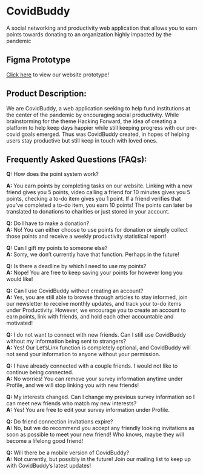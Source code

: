 # CovidBuddy
A social networking and productivity web application that allows you to earn points towards donating to an organization highly impacted by the pandemic

## Figma Prototype
[Click here](https://www.figma.com/proto/XJtOGbXnm0DWtOBVdmiIyC/hackathon-2021?node-id=3%3A12&scaling=scale-down-width) to view our website prototype!

## Product Description:
We are CovidBuddy, a web application seeking to help fund institutions at the center of the pandemic by encouraging social productivity. While brainstorming for the theme Hacking Forward, the idea of creating a platform to help keep days happier while still keeping progress with our pre-covid goals emerged. Thus was CovidBuddy created, in hopes of helping users stay productive but still keep in touch with loved ones.


## Frequently Asked Questions (FAQs):

**Q:** How does the point system work?

**A:** You earn points by completing tasks on our website. Linking with a new friend gives you 5 points, video calling a friend for 10 minutes gives you 5 points, checking a to-do item gives you 1 point. If a friend verifies that you’ve completed a to-do item, you earn 10 points! The points can later be translated to donations to charities or just stored in your account.

**Q:** Do I have to make a donation?  
**A:** No! You can either choose to use points for donation or simply collect those points and receive a weekly productivity statistical report!

**Q:** Can I gift my points to someone else?  
**A:** Sorry, we don’t currently have that function. Perhaps in the future!

**Q:** Is there a deadline by which I need to use my points?  
**A:**  Nope! You are free to keep saving your points for however long you would like!

**Q:** Can I use CovidBuddy without creating an account?  
**A:** Yes, you are still able to browse through articles to stay informed, join our newsletter to receive monthly updates, and track your to-do items under Productivity. However, we encourage you to create an account to earn points, link with friends, and hold each other accountable and motivated!

**Q:** I do not want to connect with new friends. Can I still use CovidBuddy without my information being sent to strangers?  
**A:** Yes! Our Let’sLink function is completely optional, and CovidBuddy will not send your information to anyone without your permission.

**Q:** I have already connected with a couple friends. I would not like to continue being connected.  
**A:** No worries! You can remove your survey information anytime under Profile, and we will stop linking you with new friends!

**Q:** My interests changed. Can I change my previous survey information so I can meet new friends who match my new interests?  
**A:** Yes! You are free to edit your survey information under Profile.

**Q:** Do friend connection invitations expire?  
**A:** No, but we do recommend you accept any friendly looking invitations as soon as possible to meet your new friend! Who knows, maybe they will become a lifelong good friend!

**Q:** Will there be a mobile version of CovidBuddy?  
**A:** Not currently, but possibly in the future! Join our mailing list to keep up with CovidBuddy’s latest updates!

